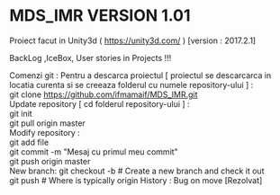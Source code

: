 # MDS_IMR VERSION 1.01
Proiect facut in Unity3d (  https://unity3d.com/  ) [version : 2017.2.1]



BackLog ,IceBox, User stories in Projects !!! 

Comenzi git : 
Pentru a descarca proiectul [ proiectul se descarcarca in locatia curenta si se creeaza folderul cu numele repository-ului ] :   
  git clone https://github.com/ifmamaif/MDS_IMR.git  
Update repository [ cd folderul repository-ului ] :     
  git init                                   
  git pull origin master  
Modify repository :    
  git add file      
  git commit -m "Mesaj cu primul meu commit"     
  git push origin master      
New branch:
  git checkout -b <branch-name> # Create a new branch and check it out    
  git push <remote-name> <branch-name> # Where <remote-name> is typically origin
History :
  Bug on move [Rezolvat]
